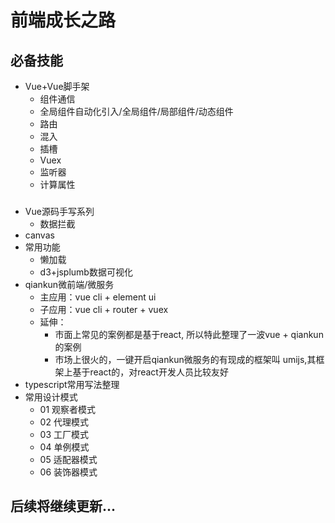 前端成长之路
=================
必备技能
-----------------
* Vue+Vue脚手架
  - 组件通信
  - 全局组件自动化引入/全局组件/局部组件/动态组件
  - 路由
  - 混入
  - 插槽
  - Vuex
  - 监听器
  - 计算属性
###
* Vue源码手写系列
  - 数据拦截
* canvas
* 常用功能
  - 懒加载
  - d3+jsplumb数据可视化
* qiankun微前端/微服务
  - 主应用：vue cli + element ui
  - 子应用：vue cli + router + vuex
  - 延伸：
    - 市面上常见的案例都是基于react, 所以特此整理了一波vue + qiankun的案例
    - 市场上很火的，一键开启qiankun微服务的有现成的框架叫 umijs,其框架上基于react的，对react开发人员比较友好
* typescript常用写法整理
* 常用设计模式
  - 01 观察者模式
  - 02 代理模式
  - 03 工厂模式
  - 04 单例模式
  - 05 适配器模式
  - 06 装饰器模式

###
后续将继续更新...
-----------------